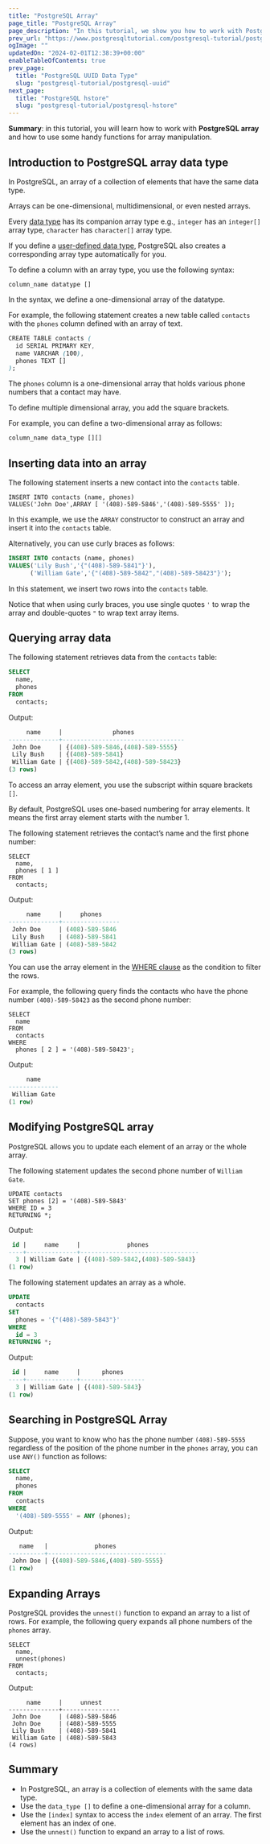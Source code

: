 ```yaml
---
title: "PostgreSQL Array"
page_title: "PostgreSQL Array"
page_description: "In this tutorial, we show you how to work with PostgreSQL Array and introduce you to some handy functions for array manipulation."
prev_url: "https://www.postgresqltutorial.com/postgresql-tutorial/postgresql-array/"
ogImage: ""
updatedOn: "2024-02-01T12:38:39+00:00"
enableTableOfContents: true
prev_page: 
  title: "PostgreSQL UUID Data Type"
  slug: "postgresql-tutorial/postgresql-uuid"
next_page: 
  title: "PostgreSQL hstore"
  slug: "postgresql-tutorial/postgresql-hstore"
---
```





**Summary**: in this tutorial, you will learn how to work with **PostgreSQL array** and how to use some handy functions for array manipulation.


## Introduction to PostgreSQL array data type

In PostgreSQL, an array of a collection of elements that have the same data type.

Arrays can be one\-dimensional, multidimensional, or even nested arrays.

Every [data type](postgresql-data-types) has its companion array type e.g., `integer` has an `integer[]` array type, `character` has `character[]` array type.

If you define a [user\-defined data type](postgresql-user-defined-data-types), PostgreSQL also creates a corresponding array type automatically for you.

To define a column with an array type, you use the following syntax:


```csssql
column_name datatype []
```
In the syntax, we define a one\-dimensional array of the datatype.

For example, the following statement creates a new table called `contacts` with the `phones` column defined with an array of text.


```css
CREATE TABLE contacts (
  id SERIAL PRIMARY KEY, 
  name VARCHAR (100), 
  phones TEXT []
);
```
The `phones` column is a one\-dimensional array that holds various phone numbers that a contact may have.

To define multiple dimensional array, you add the square brackets.

For example, you can define a two\-dimensional array as follows:


```sql
column_name data_type [][]
```

## Inserting data into an array

The following statement inserts a new contact into the `contacts` table.


```
INSERT INTO contacts (name, phones)
VALUES('John Doe',ARRAY [ '(408)-589-5846','(408)-589-5555' ]);
```
In this example, we use the `ARRAY` constructor to construct an array and insert it into the `contacts` table.

Alternatively, you can use curly braces as follows:


```sql
INSERT INTO contacts (name, phones)
VALUES('Lily Bush','{"(408)-589-5841"}'),
      ('William Gate','{"(408)-589-5842","(408)-589-58423"}');
```
In this statement, we insert two rows into the `contacts` table.

Notice that when using curly braces, you use single quotes `'` to wrap the array and double\-quotes `"` to wrap text array items.


## Querying array data

The following statement retrieves data from the `contacts` table:


```sql
SELECT 
  name, 
  phones 
FROM 
  contacts;
```
Output:


```sql
     name     |              phones
--------------+----------------------------------
 John Doe     | {(408)-589-5846,(408)-589-5555}
 Lily Bush    | {(408)-589-5841}
 William Gate | {(408)-589-5842,(408)-589-58423}
(3 rows)
```
To access an array element, you use the subscript within square brackets `[]`.

By default, PostgreSQL uses one\-based numbering for array elements. It means the first array element starts with the number 1\. 

The following statement retrieves the contact’s name and the first phone number:


```
SELECT 
  name, 
  phones [ 1 ] 
FROM 
  contacts;
```
Output:


```sql
     name     |     phones
--------------+----------------
 John Doe     | (408)-589-5846
 Lily Bush    | (408)-589-5841
 William Gate | (408)-589-5842
(3 rows)
```
You can use the array element in the [WHERE clause](postgresql-where) as the condition to filter the rows.

For example, the following query finds the contacts who have the phone number `(408)-589-58423` as the second phone number:


```
SELECT 
  name 
FROM 
  contacts 
WHERE 
  phones [ 2 ] = '(408)-589-58423';
```
Output:


```sql
     name
--------------
 William Gate
(1 row)
```

## Modifying PostgreSQL array

PostgreSQL allows you to update each element of an array or the whole array.

The following statement updates the second phone number of `William Gate`.


```
UPDATE contacts
SET phones [2] = '(408)-589-5843'
WHERE ID = 3
RETURNING *;
```
Output:


```sql
 id |     name     |             phones
----+--------------+---------------------------------
  3 | William Gate | {(408)-589-5842,(408)-589-5843}
(1 row)
```
The following statement updates an array as a whole.


```sql
UPDATE 
  contacts 
SET 
  phones = '{"(408)-589-5843"}' 
WHERE 
  id = 3
RETURNING *;
```
Output:


```sql
 id |     name     |      phones
----+--------------+------------------
  3 | William Gate | {(408)-589-5843}
(1 row)
```

## Searching in PostgreSQL Array

Suppose, you want to know who has the phone number `(408)-589-5555` regardless of the position of the phone number in the `phones` array, you can use `ANY()` function as follows:


```sql
SELECT 
  name, 
  phones 
FROM 
  contacts 
WHERE 
  '(408)-589-5555' = ANY (phones);
```
Output:


```sql
   name   |             phones
----------+---------------------------------
 John Doe | {(408)-589-5846,(408)-589-5555}
(1 row)
```

## Expanding Arrays

PostgreSQL provides the `unnest()` function to expand an array to a list of rows. For example, the following query expands all phone numbers of the `phones` array.


```
SELECT 
  name, 
  unnest(phones) 
FROM 
  contacts;
```
Output:


```
     name     |     unnest
--------------+----------------
 John Doe     | (408)-589-5846
 John Doe     | (408)-589-5555
 Lily Bush    | (408)-589-5841
 William Gate | (408)-589-5843
(4 rows)
```

## Summary

* In PostgreSQL, an array is a collection of elements with the same data type.
* Use the `data_type []` to define a one\-dimensional array for a column.
* Use the `[index]` syntax to access the `index` element of an array. The first element has an index of one.
* Use the `unnest()` function to expand an array to a list of rows.

